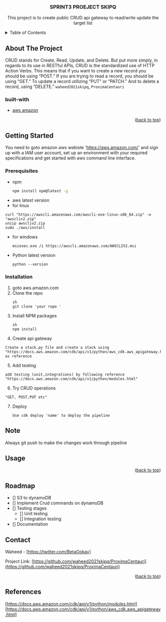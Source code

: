 <div id="top"></div>

<h3 align="center">SPRINT3 PROEJECT SKIPQ</h3>

  <p align="center">
    This project is to create public CRUD api gateway to read/write update the target list
    <br />

  </p>
</div>



<!-- TABLE OF CONTENTS -->
<details>
  <summary>Table of Contents</summary>
  <ol>
    <li>
      <a href="#about-the-project">About The Project</a>
      <ul>
        <li><a href="#built-with">Built With</a></li>
      </ul>
    </li>
    <li>
      <a href="#getting-started">Getting Started</a>
      <ul>
        <li><a href="#prerequisites">Prerequisites</a></li>
        <li><a href="#installation">Installation</a></li>
      </ul>
    </li>
    <li><a href="#usage">Usage</a></li>
    <li><a href="#roadmap">Usage</a></l1>
    <li><a href="#contact">Contact</a></li>
    </li>

  </ol>
</details>



<!-- ABOUT THE PROJECT -->
## About The Project

CRUD stands for Create, Read, Update, and Delete. But put more simply, in regards to its use in RESTful APIs, CRUD is the standardized use of HTTP Action Verbs. This means that if you want to create a new record you should be using “POST.” If you are trying to read a record, you should be using “GET.” To update a record utilizing “PUT” or “PATCH.” And to delete a record, using “DELETE.”
 `waheed2021skipq`, `ProximaCentauri`




### built-with

* [aws amazon](https://aws.amazon.com/)

<p align="right">(<a href="#top">back to top</a>)</p>



<!-- GETTING STARTED -->
## Getting Started

You need to goto amazon aws webiste 'https://aws.amazon.com/' and sign up with a IAM user account, 
set up an environment with your required specifications and get started with aws command line interface.



### Prerequisites


* npm
  ```sh
  npm install npm@latest -g
  ```
 * aws latest version
 * for linux
  ```
curl "https://awscli.amazonaws.com/awscli-exe-linux-x86_64.zip" -o "awscliv2.zip"
unzip awscliv2.zip
sudo ./aws/install
  ```
* for windows
    ``` 
    msiexec.exe /i https://awscli.amazonaws.com/AWSCLIV2.msi
    ```
* Python latest version
  ``` 
  python --version
  ```
### Installation

1. goto aws.amazon.com
2. Clone the repo
   ```
   sh
   git clone 'your repo '
   ```
3. Install NPM packages
   ```
   sh
   npm install
   ```
4. Create api gateway 
  ```
  Create a stack.py file and create a stack using "https://docs.aws.amazon.com/cdk/api/v1/python/aws_cdk.aws_apigateway.html" as reference
  ```
 
5. Add testing 
  ```
  add testing (unit,integrations) by following reference "https://docs.aws.amazon.com/cdk/api/v1/python/modules.html"
  ```

6. Try CRUD operations
  ```
  "GET, POST,PUT etc"
  ```
  
7. Deploy
   ```
   Use cdk deploy 'name' to deploy the pipeline
   ```
  
## Note
Always git push to make the changes work through pipeline




<!-- USAGE EXAMPLES -->
## Usage


<p align="right">(<a href="#top">back to top</a>)</p>



<!-- ROADMAP -->
## Roadmap

- [] S3 to dynamoDB
- [] Implement Crud commands on dynamoDB
- [] Testing stages
    - [] Unit testing
    - [] Integration testing
- [] Documentation












<!-- CONTACT -->
## Contact

Waheed - [https://twitter.com/BetaOokay]

Project Link: [https://github.com/waheed2021skipq/ProximaCentauri](https://github.com/waheed2021skipq/ProximaCentauri)

<p align="right">(<a href="#top">back to top</a>)</p>



## References

[https://docs.aws.amazon.com/cdk/api/v1/python/modules.html]
[https://docs.aws.amazon.com/cdk/api/v1/python/aws_cdk.aws_apigateway.html]







